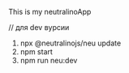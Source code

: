 This is my neutralinoApp

// для dev вурсии
1. npx @neutralinojs/neu update
2. npm start
3. npm run neu:dev